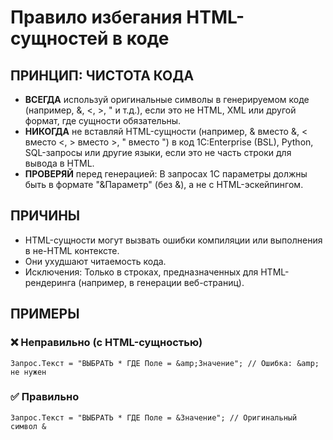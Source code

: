 # Правило избегания HTML-сущностей в коде

## ПРИНЦИП: ЧИСТОТА КОДА

- **ВСЕГДА** используй оригинальные символы в генерируемом коде (например, &, <, >, " и т.д.), если это не HTML, XML или другой формат, где сущности обязательны.
- **НИКОГДА** не вставляй HTML-сущности (например, &amp; вместо &, &lt; вместо <, &gt; вместо >, &quot; вместо ") в код 1С:Enterprise (BSL), Python, SQL-запросы или другие языки, если это не часть строки для вывода в HTML.
- **ПРОВЕРЯЙ** перед генерацией: В запросах 1С параметры должны быть в формате "&Параметр" (без &amp;), а не с HTML-эскейпингом.

## ПРИЧИНЫ

- HTML-сущности могут вызвать ошибки компиляции или выполнения в не-HTML контексте.
- Они ухудшают читаемость кода.
- Исключения: Только в строках, предназначенных для HTML-рендеринга (например, в генерации веб-страниц).

## ПРИМЕРЫ

### ❌ Неправильно (с HTML-сущностью)

```bsl
Запрос.Текст = "ВЫБРАТЬ * ГДЕ Поле = &amp;Значение"; // Ошибка: &amp; не нужен
```

### ✅ Правильно

```bsl
Запрос.Текст = "ВЫБРАТЬ * ГДЕ Поле = &Значение"; // Оригинальный символ &
```

